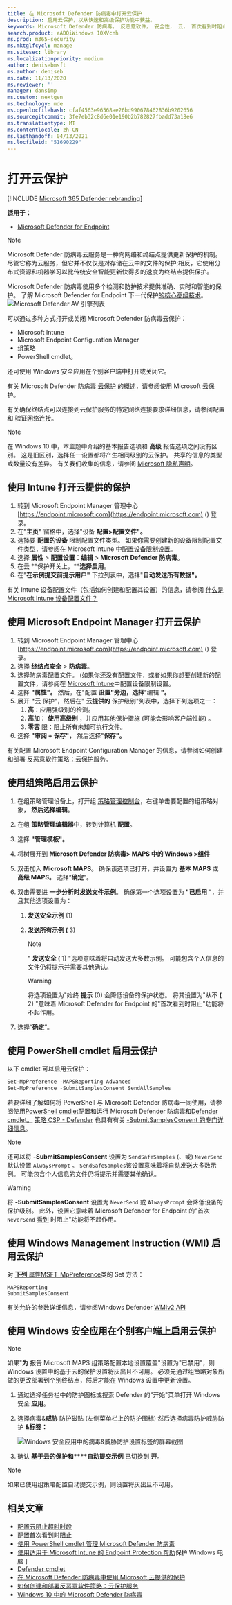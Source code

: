 ```yaml
---
title: 在 Microsoft Defender 防病毒中打开云保护
description: 启用云保护，以从快速和高级保护功能中获益。
keywords: Microsoft Defender 防病毒， 反恶意软件， 安全性， 云， 首次看到时阻止
search.product: eADQiWindows 10XVcnh
ms.prod: m365-security
ms.mktglfcycl: manage
ms.sitesec: library
ms.localizationpriority: medium
author: denisebmsft
ms.author: deniseb
ms.date: 11/13/2020
ms.reviewer: ''
manager: dansimp
ms.custom: nextgen
ms.technology: mde
ms.openlocfilehash: cfaf4563e96568ae26bd990678462836b9202656
ms.sourcegitcommit: 3fe7eb32c8d6e01e190b2b782827fbadd73a18e6
ms.translationtype: MT
ms.contentlocale: zh-CN
ms.lasthandoff: 04/13/2021
ms.locfileid: "51690229"
---
```

# <a name="turn-on-cloud-delivered-protection"></a>打开云保护

[!INCLUDE [Microsoft 365 Defender rebranding](../../includes/microsoft-defender.md)]

**适用于：**

- [Microsoft Defender for Endpoint](/microsoft-365/security/defender-endpoint/)

> [!NOTE]
> Microsoft Defender 防病毒云服务是一种向网络和终结点提供更新保护的机制。 尽管它称为云服务，但它并不仅仅是对存储在云中的文件的保护;相反，它使用分布式资源和机器学习以比传统安全智能更新快得多的速度为终结点提供保护。

Microsoft Defender 防病毒使用多个检测和防护技术提供准确、实时和智能的保护。 了解 Microsoft Defender for Endpoint 下一代保护[的核心高级技术](https://www.microsoft.com/security/blog/2019/06/24/inside-out-get-to-know-the-advanced-technologies-at-the-core-of-microsoft-defender-atp-next-generation-protection/)。
![Microsoft Defender AV 引擎列表](images/microsoft-defender-atp-next-generation-protection-engines.png)  

可以通过多种方式打开或关闭 Microsoft Defender 防病毒云保护：

- Microsoft Intune
- Microsoft Endpoint Configuration Manager
- 组策略
- PowerShell cmdlet。

 还可使用 Windows 安全应用在个别客户端中打开或关闭它。

有关 Microsoft Defender 防病毒 [云保护](cloud-protection-microsoft-defender-antivirus.md) 的概述，请参阅使用 Microsoft 云保护。

有关确保终结点可以连接到云保护服务的特定网络连接要求详细信息，请参阅配置和 [验证网络连接](configure-network-connections-microsoft-defender-antivirus.md)。

> [!NOTE]
> 在 Windows 10 中，本主题中介绍的基本报告选项和 **高级** 报告选项之间没有区别。 这是旧区别，选择任一设置都将产生相同级别的云保护。 共享的信息的类型或数量没有差异。 有关我们收集的信息，请参阅 [Microsoft 隐私声明](https://go.microsoft.com/fwlink/?linkid=521839)。

## <a name="use-intune-to-turn-on-cloud-delivered-protection"></a>使用 Intune 打开云提供的保护

1. 转到 Microsoft Endpoint Manager 管理中心 [https://endpoint.microsoft.com](https://endpoint.microsoft.com) () 登录。
2. 在"**主页"** 窗格中，选择"设备 **配置>配置文件"。**
3. 选择要 **配置的设备** 限制配置文件类型。 如果你需要创建新的设备限制配置文件类型，请参阅在 Microsoft Intune 中配置[设备限制设置](/intune/device-restrictions-configure)。
4. 选择 **属性**  >  **配置设置：编辑**  >  **Microsoft Defender 防病毒**。
5. 在云 **保护开关上，****选择启用**。
6. 在"**在示例提交前提示用户"** 下拉列表中，选择"**自动发送所有数据"。**

有关 Intune 设备配置文件（包括如何创建和配置其设置）的信息，请参阅 [什么是 Microsoft Intune 设备配置文件？](/intune/device-profiles)

## <a name="use-microsoft-endpoint-manager-to-turn-on-cloud-delivered-protection"></a>使用 Microsoft Endpoint Manager 打开云保护

1. 转到 Microsoft Endpoint Manager 管理中心 [https://endpoint.microsoft.com](https://endpoint.microsoft.com) () 登录。
2. 选择 **终结点安全**  >  **防病毒**。
3. 选择防病毒配置文件。  (如果你还没有配置文件，或者如果你想要创建新的配置文件，请参阅在 [Microsoft Intune](/intune/device-restrictions-configure)中配置设备限制设置。
4. 选择 **"属性"。** 然后，在"配置 **设置"旁边，选择**"编辑 **"。**
5. 展开 **"云** 保护"，然后在" **云提供的** 保护级别"列表中，选择下列选项之一：
    1. **高**：应用强级别的检测。
    2. **高加**： **使用高级别** ，并应用其他保护措施 (可能会影响客户端性能) 。
    3. **零容** 限：阻止所有未知可执行文件。
6. 选择 **"审阅 + 保存"，** 然后选择"**保存"。**

有关配置 Microsoft Endpoint Configuration Manager 的信息，请参阅如何创建和部署 [反恶意软件策略：云保护服务](/configmgr/protect/deploy-use/endpoint-antimalware-policies#cloud-protection-service)。

## <a name="use-group-policy-to-turn-on-cloud-delivered-protection"></a>使用组策略启用云保护

1. 在组策略管理设备上，打开组 [策略管理控制台](/previous-versions/windows/it-pro/windows-server-2008-R2-and-2008/cc731212(v=ws.11))，右键单击要配置的组策略对象， **然后选择编辑**。

2. 在组 **策略管理编辑器中**，转到计算机 **配置**。

3. 选择 **"管理模板"。**

4. 将树展开到 **Microsoft Defender 防病毒> MAPS 中的 Windows >组件**

5. 双击加入 **Microsoft MAPS**。 确保该选项已打开，并设置为 **基本 MAPS** 或 **高级 MAPS。** 选择“**确定**”。

6. 双击需要进 **一步分析时发送文件示例**。 确保第一个选项设置为 **"已启用** "，并且其他选项设置为：

    1. **发送安全示例** (1) 
    2. **发送所有示例 (** 3) 

        >[!NOTE]
        > " **发送安全 (** 1) "选项意味着将自动发送大多数示例。 可能包含个人信息的文件仍将提示并需要其他确认。

        > [!WARNING]
        > 将选项设置为"始终 **提示** (0) 会降低设备的保护状态。 将其设置为"从不 **(** 2) "意味着 Microsoft Defender for [](configure-block-at-first-sight-microsoft-defender-antivirus.md) Endpoint 的"首次看到时阻止"功能将不起作用。

7. 选择“**确定**”。

## <a name="use-powershell-cmdlets-to-turn-on-cloud-delivered-protection"></a>使用 PowerShell cmdlet 启用云保护

以下 cmdlet 可以启用云保护：

```PowerShell
Set-MpPreference -MAPSReporting Advanced
Set-MpPreference -SubmitSamplesConsent SendAllSamples
```

若要详细了解如何将 PowerShell 与 Microsoft Defender 防病毒一同使用，请参阅使用[PowerShell cmdlet](use-powershell-cmdlets-microsoft-defender-antivirus.md)配置和运行 Microsoft Defender 防病毒和[Defender cmdlet。](/powershell/module/defender/) [策略 CSP - Defender](/windows/client-management/mdm/policy-csp-defender) 也具有有关 [-SubmitSamplesConsent 的专门详细信息](/windows/client-management/mdm/policy-csp-defender#defender-submitsamplesconsent)。

>[!NOTE]
> 还可以将 **-SubmitSamplesConsent** 设置为 `SendSafeSamples` (、或) `NeverSend` 默认设置 `AlwaysPrompt` 。 `SendSafeSamples`该设置意味着将自动发送大多数示例。 可能包含个人信息的文件仍将提示并需要其他确认。

>[!WARNING]
> 将 **-SubmitSamplesConsent** 设置为 `NeverSend` 或 `AlwaysPrompt` 会降低设备的保护级别。 此外，设置它意味着 Microsoft Defender for Endpoint 的"首次 `NeverSend` [看到](configure-block-at-first-sight-microsoft-defender-antivirus.md) 时阻止"功能将不起作用。

## <a name="use-windows-management-instruction-wmi-to-turn-on-cloud-delivered-protection"></a>使用 Windows Management Instruction (WMI) 启用云保护

对 [**下列** 属性MSFT_MpPreference](/previous-versions/windows/desktop/defender/set-msft-mppreference)类的 Set 方法：

```WMI
MAPSReporting
SubmitSamplesConsent
```

有关允许的参数详细信息，请参阅Windows Defender [WMIv2 API](/previous-versions/windows/desktop/defender/windows-defender-wmiv2-apis-portal)

## <a name="turn-on-cloud-delivered-protection-on-individual-clients-with-the-windows-security-app"></a>使用 Windows 安全应用在个别客户端上启用云保护

> [!NOTE]
> 如果"**为** 报告 Microsoft MAPS 组策略配置本地设置覆盖"设置为"已禁用"，则 Windows 设置中的基于云的保护设置将灰出且不可用。  必须先通过组策略对象所做的更改部署到个别终结点，然后才能在 Windows 设置中更新设置。

1. 通过选择任务栏中的防护图标或搜索 Defender 的"开始"菜单打开 Windows 安全 **应用**。

2. 选择病毒&**威胁** 防护磁贴 (左侧菜单栏上的防护图标) 然后选择病毒防护威胁防护 **&标签：**

    ![Windows 安全应用中的病毒&威胁防护设置标签的屏幕截图](images/defender/wdav-protection-settings-wdsc.png)

3. 确认 **基于云的保护和****自动提交示例** 已切换到 **开**。

> [!NOTE]
> 如果已使用组策略配置自动提交示例，则设置将灰出且不可用。

## <a name="related-articles"></a>相关文章

- [配置云阻止超时时段](configure-cloud-block-timeout-period-microsoft-defender-antivirus.md)
- [配置首次看到时阻止](configure-block-at-first-sight-microsoft-defender-antivirus.md)
- [使用 PowerShell cmdlet 管理 Microsoft Defender 防病毒](use-powershell-cmdlets-microsoft-defender-antivirus.md)
- [使用适用于 Microsoft Intune 的 Endpoint Protection 帮助](/intune/deploy-use/help-secure-windows-pcs-with-endpoint-protection-for-microsoft-intune)保护 Windows 电脑 ]
- [Defender cmdlet](/powershell/module/defender/)
- [在 Microsoft Defender 防病毒中使用 Microsoft 云提供的保护](cloud-protection-microsoft-defender-antivirus.md)
- [如何创建和部署反恶意软件策略：云保护服务](/configmgr/protect/deploy-use/endpoint-antimalware-policies#cloud-protection-service)
- [Windows 10 中的 Microsoft Defender 防病毒](microsoft-defender-antivirus-in-windows-10.md)